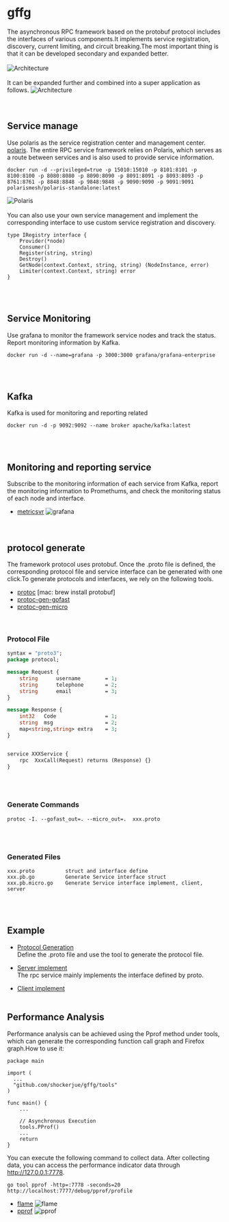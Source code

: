 # gffg
The asynchronous RPC framework based on the protobuf protocol includes the interfaces of various components.It implements service registration, discovery, current limiting, and circuit breaking.The most important thing is that it can be developed secondary and expanded better. <br><br>
![Architecture](https://github.com/shockerjue/gffg/blob/master/docs/structure.png)
<br><br>
It can be expanded further and combined into a super application as follows.
![Architecture](https://github.com/shockerjue/gffg/blob/master/docs/platom.png)
<br><br><br>


## Service manage
Use polaris as the service registration center and management center. [polaris](https://github.com/polarismesh/polaris). The entire RPC service framework relies on Polaris, which serves as a route between services and is also used to provide service information.
``` docker run
docker run -d --privileged=true -p 15010:15010 -p 8101:8101 -p 8100:8100 -p 8080:8080 -p 8090:8090 -p 8091:8091 -p 8093:8093 -p 8761:8761 -p 8848:8848 -p 9848:9848 -p 9090:9090 -p 9091:9091 polarismesh/polaris-standalone:latest
```
![Polaris](https://github.com/shockerjue/gffg/blob/master/docs/polaris.png)
<br><br>
You can also use your own service management and implement the corresponding interface to use custom service registration and discovery.
```interface
type IRegistry interface {
	Provider(*node)
	Consumer()
	Register(string, string)
	Destroy()
	GetNode(context.Context, string, string) (NodeInstance, error)
	Limiter(context.Context, string) error
}
```
<br><br>

## Service Monitoring
Use grafana to monitor the framework service nodes and track the status. Report monitoring information by Kafka.
``` docker run - admin:admin
docker run -d --name=grafana -p 3000:3000 grafana/grafana-enterprise
```
<br><br>

## Kafka 
Kafka is used for monitoring and reporting related
``` kafka run 
docker run -d -p 9092:9092 --name broker apache/kafka:latest
```
<br><br>

## Monitoring and reporting service
Subscribe to the monitoring information of each service from Kafka, report the monitoring information to Promethums, and check the monitoring status of each node and interface.
- [metricsvr](https://github.com/gfzwh/metricsvr)
![grafana](https://github.com/shockerjue/gffg/blob/master/docs/metricsvr.png)
<br><br><br>


## protocol generate
The framework protocol uses protobuf. Once the .proto file is defined, the corresponding protocol file and service interface can be generated with one click.To generate protocols and interfaces, we rely on the following tools.

- [protoc](https://github.com/google/protobuf) [mac: brew install protobuf]
- [protoc-gen-gofast](https://github.com/gogo/protobuf/tree/master/protoc-gen-gofast)
- [protoc-gen-micro](https://github.com/shockerjue/protoc-gen-micro)
<br><br><br>

### Protocol File
```xxx.proto
syntax = "proto3";
package protocol;

message Request {
    string      username        = 1;
    string      telephone       = 2;
    string      email           = 3;
}

message Response {
    int32   Code                = 1;
    string  msg                 = 2;
    map<string,string> extra    = 3;
}


service XXXService {
    rpc  XxxCall(Request) returns (Response) {}
}
```
<br><br>

### Generate Commands
```
protoc -I. --gofast_out=. --micro_out=.  xxx.proto
```
<br><br>


### Generated Files
```
xxx.proto          struct and interface define
xxx.pb.go          Generate Service interface struct
xxx.pb.micro.go    Generate Service interface implement, client, server
```
<br><br>

## Example
- [Protocol Generation](https://github.com/shockerjue/gffg/tree/master/example/protocol) <br>
Define the .proto file and use the tool to generate the protocol file.

- [Server implement](https://github.com/shockerjue/gffg/tree/master/example/server) <br>
The rpc service mainly implements the interface defined by proto.

- [Client implement](https://github.com/shockerjue/gffg/tree/master/example/client)
<br><br>


## Performance Analysis
Performance analysis can be achieved using the Pprof method under tools, which can generate the corresponding function call graph and Firefox graph.How to use it:
```
package main

import (
  ...
  "github.com/shockerjue/gffg/tools"
)

func main() {
	...

	// Asynchronous Execution
	tools.PProf()
	...
	return
}

```
You can execute the following command to collect data. After collecting data, you can access the performance indicator data through http://127.0.0.1:7778.

```
go tool pprof -http=:7778 -seconds=20 http://localhost:7777/debug/pprof/profile
```

- [flame](https://github.com/shockerjue/gffg/blob/master/docs/flame.png)
![flame](https://github.com/shockerjue/gffg/blob/master/docs/flame.png)
- [pprof](https://github.com/shockerjue/gffg/blob/master/docs/pprof.png)
![pprof](https://github.com/shockerjue/gffg/blob/master/docs/pprof.png)
<br><br>
